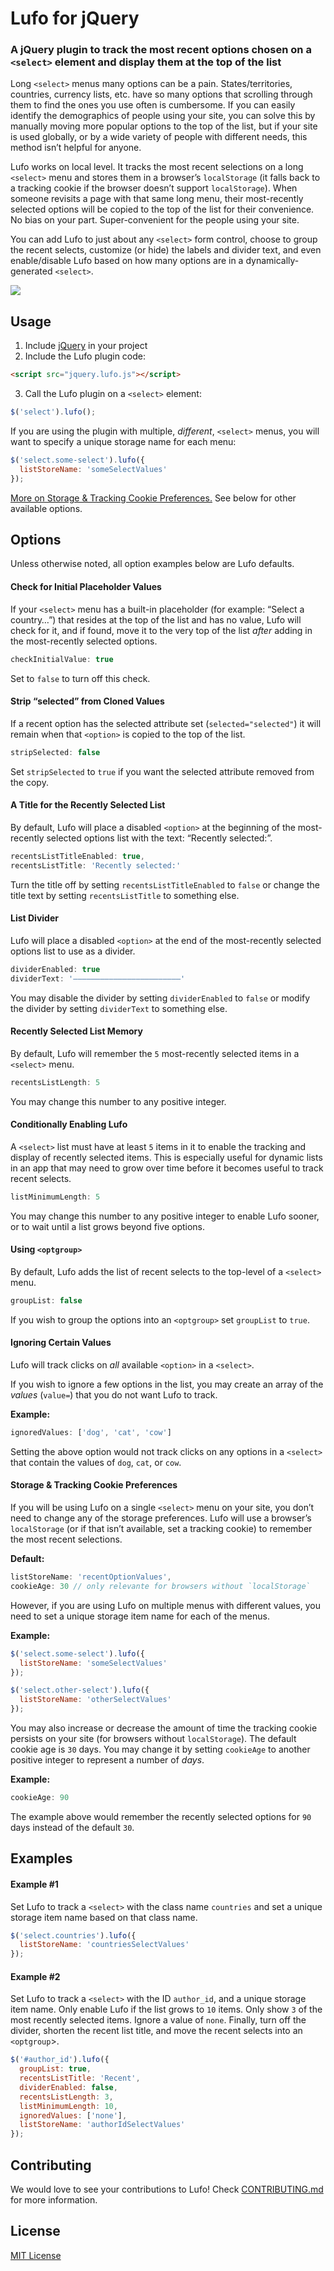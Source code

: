 # Lufo for jQuery
### A jQuery plugin to track the most recent options chosen on a `<select>` element and display them at the top of the list

Long `<select>` menus many options can be a pain. States/territories, countries, currency lists, etc. have so many options that scrolling through them to find the ones you use often is cumbersome. If you can easily identify the demographics of people using your site, you can solve this by manually moving more popular options to the top of the list, but if your site is used globally, or by a wide variety of people with different needs, this method isn’t helpful for anyone.

Lufo works on local level. It tracks the most recent selections on a long `<select>` menu and stores them in a browser’s `localStorage` (it falls back to a tracking cookie if the browser doesn’t support `localStorage`). When someone revisits a page with that same long menu, their most-recently selected options will be copied to the top of the list for their convenience. No bias on your part. Super-convenient for the people using your site.

You can add Lufo to just about any `<select>` form control, choose to group the recent selects, customize (or hide) the labels and divider text, and even enable/disable Lufo based on how many options are in a dynamically-generated `<select>`.

![](https://github.com/highrisehq/lufo/blob/master/demo.gif?raw=true)

## Usage

1. Include [jQuery](http://jquery.com) in your project
2. Include the Lufo plugin code:

  ```html
  <script src="jquery.lufo.js"></script>
  ```

3. Call the Lufo plugin on a `<select>` element:

  ```javascript
  $('select').lufo();
  ```
  
  If you are using the plugin with multiple, _different_, `<select>` menus, you will want to specify a unique storage name for each menu:
  
  ```javascript
  $('select.some-select').lufo({
    listStoreName: 'someSelectValues'
  });
  ```
  
  [More on Storage & Tracking Cookie Preferences.](#storage-tracking-cookie-preferences) See below for other available options.

## Options

Unless otherwise noted, all option examples below are Lufo defaults.

#### Check for Initial Placeholder Values
If your `<select>` menu has a built-in placeholder (for example: “Select a country…”) that resides at the top of the list and has no value, Lufo will check for it, and if found, move it to the very top of the list _after_ adding in the most-recently selected options.

```javascript
checkInitialValue: true
```

Set to `false` to turn off this check.

#### Strip “selected” from Cloned Values
If a recent option has the selected attribute set (`selected="selected"`) it will remain when that `<option>` is copied to the top of the list.

```javascript
stripSelected: false
```

Set `stripSelected` to `true` if you want the selected attribute removed from the copy.

#### A Title for the Recently Selected List
By default, Lufo will place a disabled `<option>` at the beginning of the most-recently selected options list with the text: “Recently selected:”.

```javascript
recentsListTitleEnabled: true,
recentsListTitle: 'Recently selected:'
```

Turn the title off by setting `recentsListTitleEnabled` to `false` or change the title text by setting `recentsListTitle` to something else.

#### List Divider
Lufo will place a disabled `<option>` at the end of the most-recently selected options list to use as a divider.

```javascript
dividerEnabled: true
dividerText: '––––––––––––––––––––––––'
```

You may disable the divider by setting `dividerEnabled` to `false` or modify the divider by setting `dividerText` to something else.

#### Recently Selected List Memory
By default, Lufo will remember the `5` most-recently selected items in a `<select>` menu.

```javascript
recentsListLength: 5
```

You may change this number to any positive integer.

#### Conditionally Enabling Lufo
A `<select>` list must have at least `5` items in it to enable the tracking and display of recently selected items. This is especially useful for dynamic lists in an app that may need to grow over time before it becomes useful to track recent selects.

```javascript
listMinimumLength: 5
```

You may change this number to any positive integer to enable Lufo sooner, or to wait until a list grows beyond five options.

#### Using `<optgroup>`
By default, Lufo adds the list of recent selects to the top-level of a `<select>` menu.

```javascript
groupList: false
```

If you wish to group the options into an `<optgroup>` set `groupList` to `true`.

#### Ignoring Certain Values
Lufo will track clicks on _all_ available `<option>` in a `<select>`.

If you wish to ignore a few options in the list, you may create an array of the _values_ (`value=`) that you do not want Lufo to track.

**Example:**

```javascript
ignoredValues: ['dog', 'cat', 'cow']
```

Setting the above option would not track clicks on any options in a `<select>` that contain the values of `dog`, `cat`, or `cow`.

#### Storage & Tracking Cookie Preferences
If you will be using Lufo on a single `<select>` menu on your site, you don’t need to change any of the storage preferences. Lufo will use a browser’s `localStorage` (or if that isn’t available, set a tracking cookie) to remember the most recent selections.

**Default:**

```javascript
listStoreName: 'recentOptionValues',
cookieAge: 30 // only relevante for browsers without `localStorage`
```

However, if you are using Lufo on multiple menus with different values, you need to set a unique storage item name for each of the menus.

**Example:**

```javascript
$('select.some-select').lufo({
  listStoreName: 'someSelectValues'
});

$('select.other-select').lufo({
  listStoreName: 'otherSelectValues'
});
```

You may also increase or decrease the amount of time the tracking cookie persists on your site (for browsers without `localStorage`). The default cookie age is `30` days. You may change it by setting `cookieAge` to another positive integer to represent a number of _days_.

**Example:**

```javascript
cookieAge: 90
```

The example above would remember the recently selected options for `90` days instead of the default `30`.

## Examples

#### Example #1
Set Lufo to track a `<select>` with the class name `countries` and set a unique storage item name based on that class name.

```javascript
$('select.countries').lufo({
  listStoreName: 'countriesSelectValues'
});
```

#### Example #2
Set Lufo to track a `<select>` with the ID `author_id`, and a unique storage item name. Only enable Lufo if the list grows to `10` items. Only show `3` of the most recently selected items. Ignore a value of `none`. Finally, turn off the divider, shorten the recent list title, and move the recent selects into an `<optgroup`>.

```javascript
$('#author_id').lufo({
  groupList: true,
  recentsListTitle: 'Recent',
  dividerEnabled: false,
  recentsListLength: 3,
  listMinimumLength: 10,
  ignoredValues: ['none'],
  listStoreName: 'authorIdSelectValues'
});
```

## Contributing

We would love to see your contributions to Lufo! Check [CONTRIBUTING.md](https://github.com/highrisehq/lufo/blob/master/CONTRIBUTING.md) for more information.

## License

[MIT License](https://github.com/highrisehq/lufo/blob/master/LICENSE.md)
